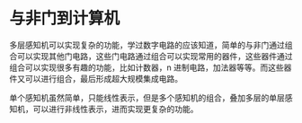 # 与非门到计算机

多层感知机可以实现复杂的功能，学过数字电路的应该知道，简单的与非门通过组合可以实现其他门电路，这些门电路通过组合可以实现常用的器件，这些器件通过组合可以实现很多有趣的功能，比如计数器，n 进制电路，加法器等等。而这些器件又可以进行组合，最后形成超大规模集成电路。

单个感知机虽然简单，只能线性表示，但是多个感知机的组合，叠加多层的单层感知机，可以进行非线性表示，进而实现更复杂的功能。